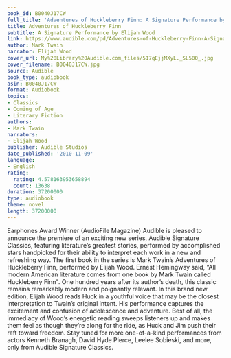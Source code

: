 ```yaml
---
book_id: B0040J17CW
full_title: 'Adventures of Huckleberry Finn: A Signature Performance by Elijah Wood'
title: Adventures of Huckleberry Finn
subtitle: A Signature Performance by Elijah Wood
link: https://www.audible.com/pd/Adventures-of-Huckleberry-Finn-A-Signature-Performance-by-Elijah-Wood-Audiobook/B0040J17CW
author: Mark Twain
narrator: Elijah Wood
cover_url: My%20Library%20Audible.com_files/517qEjjMXyL._SL500_.jpg
cover_filename: B0040J17CW.jpg
source: Audible
book_type: audiobook
asin: B0040J17CW
format: Audiobook
topics:
- Classics
- Coming of Age
- Literary Fiction
authors:
- Mark Twain
narrators:
- Elijah Wood
publisher: Audible Studios
date_published: '2010-11-09'
language:
- English
rating:
  rating: 4.578163953658894
  count: 13638
duration: 37200000
type: audiobook
theme: novel
length: 37200000
---
```

Earphones Award Winner (AudioFile Magazine)
Audible is pleased to announce the premiere of an exciting new series, Audible Signature Classics, featuring literature’s greatest stories, performed by accomplished stars handpicked for their ability to interpret each work in a new and refreshing way. The first book in the series is Mark Twain’s Adventures of Huckleberry Finn, performed by Elijah Wood.
Ernest Hemingway said, “All modern American literature comes from one book by Mark Twain called Huckleberry Finn". One hundred years after its author’s death, this classic remains remarkably modern and poignantly relevant. In this brand new edition, Elijah Wood reads Huck in a youthful voice that may be the closest interpretation to Twain’s original intent. His performance captures the excitement and confusion of adolescence and adventure. Best of all, the immediacy of Wood’s energetic reading sweeps listeners up and makes them feel as though they’re along for the ride, as Huck and Jim push their raft toward freedom.
Stay tuned for more one-of-a-kind performances from actors Kenneth Branagh, David Hyde Pierce, Leelee Sobieski, and more, only from Audible Signature Classics.


